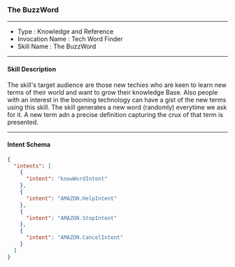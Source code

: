 ### The BuzzWord

----

* Type : Knowledge and Reference
* Invocation Name : Tech Word Finder
* Skill Name : The BuzzWord

----

#### Skill Description

The skill's target audience are those new techies who are keen to learn new terms of their world and want to grow their 
knowledge Base. Also people with an interest in the booming technology can have a gist of the new terms using this skill.
The skill generates a new word (randomly) everytime we ask for it. A new term adn a precise definition capturing the crux of
that term is presented. 

----

#### Intent Schema 

```json
{
  "intents": [
    {
      "intent": "knowWordIntent"
    },
    {
      "intent": "AMAZON.HelpIntent"
    },
    {
      "intent": "AMAZON.StopIntent"
    },
    {
      "intent": "AMAZON.CancelIntent"
    }
  ]
}
```

